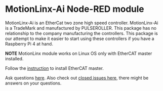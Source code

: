 # MotionLinx-Ai Node-RED module

MotionLinx-Ai is an EtherCat two zone high speed controller. MotionLinx-Ai is a TradeMark and 
manufactured by PULSEROLLER. This package has no relationship to the company manufacturing
the controllers. This package is our attempt to make it easier to start using 
these controllers if you have a Raspberry Pi 4 at hand.

**NOTE** MotionLinx module works on Linux OS only with EtherCAT master installed.

Follow the [instruction](https://bitbucket.org/alex-OC/workspace/snippets/gBrxbb) to install
EtherCAT master.

Ask questions [here](https://github.com/controlx-io/node-red-contrib-cx-motionlinx/issues). 
Also check out [closed issues here](https://github.com/STECHOQ/etherlab-nodejs/issues?q=is%3Aissue+is%3Aclosed), 
there might be answers on your questions.